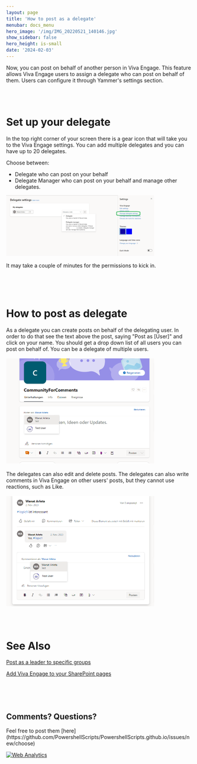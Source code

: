 ```yaml
---
layout: page
title: 'How to post as a delegate'
menubar: docs_menu
hero_image: '/img/IMG_20220521_140146.jpg'
show_sidebar: false
hero_height: is-small
date: '2024-02-03'
---
```


Now, you can post on behalf of another person in Viva Engage. This feature allows Viva Engage users to assign a delegate who can post on behalf of them. Users can configure it through Yammer's settings section.

<br/><br/>

<h1>Set up your delegate</h1>
In the top right corner of your screen there is a gear icon that will take you to the Viva Engage settings. You can add multiple delegates and you can have up to 20 delegates.

Choose between:
* Delegate who can post on your behalf
* Delegate Manager who can post on your behalf and manage other delegates. 

<img src="/articles/images/G-PostAsDelegate3.PNG" width="400">

It may take a couple of minutes for the permissions to kick in. 

<br/><br/><br/>

<h1>How to post as delegate</h1>
As a delegate you can create posts on behalf of the delegating user. In order to do that see the text above the post, saying "Post as [User]" and click on your name. You should get a drop down list of all users you can post on behalf of. You can be a delegate of multiple users.
<br/><br/>
<img src="/articles/images/G-PostAsDelegate1.PNG" width="400">
<br/><br/>
The delegates can also edit and delete posts. The delegates can also write comments in Viva Engage on other users' posts, but they cannot use reactions, such as Like. 
<br/><br/>
<img src="/articles/images/G-PostAsDelegate2.PNG" width="400">

<br/><br/>

<h1>See Also</h1>

[Post as a leader to specific groups](https://powershellscripts.github.io/articles/en/Viva/leaderpost/)

[Add Viva Engage to your SharePoint pages](https://powershellscripts.github.io/articles/en/Viva/Add%20Viva%20Engage%20to%20your%20SharePoint%20pages/)


<br/><br/><br/>

<h2>Comments? Questions?</h2>
Feel free to post them [here](https://github.com/PowershellScripts/PowershellScripts.github.io/issues/new/choose)




<!-- Default Statcounter code for Viva Post as Delegate
https://powershellscripts.github.io/articles/en/Viva/How%20to%20post%20as%20delegate/
-->
<script type="text/javascript">
var sc_project=12974160; 
var sc_invisible=0; 
var sc_security="78fd46e7";
var sc_client_storage="disabled"; 
var scJsHost = "https://";
document.write("<sc"+"ript type='text/javascript' src='" +
scJsHost+
"statcounter.com/counter/counter.js'></"+"script>");
</script>
<noscript><div class="statcounter"><a title="Web Analytics"
href="https://statcounter.com/" target="_blank"><img
class="statcounter"
src="https://c.statcounter.com/12974160/0/78fd46e7/0/"
alt="Web Analytics"
referrerPolicy="no-referrer-when-downgrade"></a></div></noscript>
<!-- End of Statcounter Code -->
